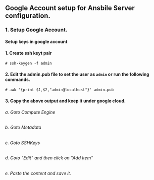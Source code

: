 ## Google Account setup for Ansbile Server configuration.

### 1. Setup Google Account.

#### Setup keys in google account
#### 1. Create ssh keyt pair
`# ssh-keygen -f admin`

#### 2. Edit the admin.pub file to set the user as `admin` or run the following commands.
`# awk '{print $1,$2,"admin@localhost"}' admin.pub`

#### 3. Copy the above output and keep it under google cloud.

###### a. Goto Compute Engine
###### b. Goto Metadata
###### c. Goto SSHKeys
###### d. Goto "Edit" and then click on "Add Item"
###### e. Paste the content and save it.
